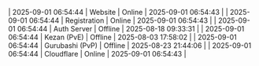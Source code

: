 | 2025-09-01 06:54:44 | Website | Online | 2025-09-01 06:54:43 |
| 2025-09-01 06:54:44 | Registration | Online | 2025-09-01 06:54:43 |
| 2025-09-01 06:54:44 | Auth Server | Offline | 2025-08-18 09:33:31 |
| 2025-09-01 06:54:44 | Kezan (PvE) | Offline | 2025-08-03 17:58:02 |
| 2025-09-01 06:54:44 | Gurubashi (PvP) | Offline | 2025-08-23 21:44:06 |
| 2025-09-01 06:54:44 | Cloudflare | Online | 2025-09-01 06:54:43 |
